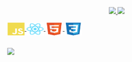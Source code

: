<div align="center">
  <a href="https://github.com/MarcelaDanielle">
  <img height="150em" src="https://github-readme-stats.vercel.app/api?username=MarcelaDanielle&show_icons=true&theme=transparent&include_all_commits=true&count_private=true"/>
<img height="150em" src="https://github-readme-stats.vercel.app/api/top-langs/?username=MarcelaDanielle&layout=compact&langs_count=7&theme=transparent"/>
    </div>

<div style="display: inline_block"><br>
  <img align="center" alt="Rafa-Js" height="30" width="40" src="https://raw.githubusercontent.com/devicons/devicon/master/icons/javascript/javascript-plain.svg">
  <img align="center" alt="Rafa-React" height="30" width="40" src="https://raw.githubusercontent.com/devicons/devicon/master/icons/react/react-original.svg">
  <img align="center" alt="Rafa-HTML" height="30" width="40" src="https://raw.githubusercontent.com/devicons/devicon/master/icons/html5/html5-original.svg">
  <img align="center" alt="Rafa-CSS" height="30" width="40" src="https://raw.githubusercontent.com/devicons/devicon/master/icons/css3/css3-original.svg">
</div>

##

<div>
 <a href="https://https://www.linkedin.com/in/marcelasoft/" target="_blank"><img src="https://img.shields.io/badge/-LinkedIn-%230077B5?style=for-the-badge&logo=linkedin&logoColor=white" target="_blank"></a> 
</div>
